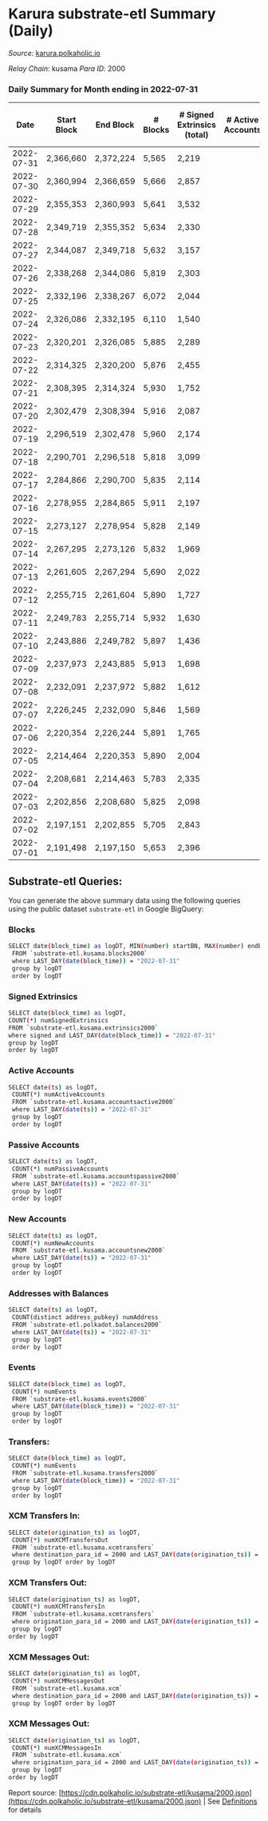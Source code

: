 # Karura substrate-etl Summary (Daily)

_Source_: [karura.polkaholic.io](https://karura.polkaholic.io)

*Relay Chain*: kusama
*Para ID*: 2000



### Daily Summary for Month ending in 2022-07-31


| Date | Start Block | End Block | # Blocks | # Signed Extrinsics (total) | # Active Accounts | # Passive | # New | # Addresses with Balances | # Events | # Transfers | # XCM Transfers In | # XCM Transfers Out | # XCM In | # XCM Out | Issues | 
| ---- | ----------- | --------- | -------- | --------------------------- | ----------------- | --------- | ----- | ------------------------- | -------- | ----------- | ------------------ | ------------------- | -------- | --------- | ------ |
| 2022-07-31 | 2,366,660 | 2,372,224 | 5,565 | 2,219 |  |  |  | 90,538 | 87,409 | 11,882 ($940,756.49) | 159 ($114,826.72) | 142 ($142,124.04) |  |  |  |
| 2022-07-30 | 2,360,994 | 2,366,659 | 5,666 | 2,857 |  |  |  | 90,503 | 95,020 | 12,924 ($2,412,051.15) | 125 ($327,222.20) | 142 ($349,420.05) |  |  |  |
| 2022-07-29 | 2,355,353 | 2,360,993 | 5,641 | 3,532 |  |  |  | 90,451 | 104,592 | 14,795 ($2,193,467.62) | 213 ($112,621.94) | 209 ($208,588.84) |  |  |  |
| 2022-07-28 | 2,349,719 | 2,355,352 | 5,634 | 2,330 |  |  |  | 90,421 | 94,548 | 13,326 ($1,189,551.44) | 225 ($102,349.56) | 242 ($163,409.49) |  |  |  |
| 2022-07-27 | 2,344,087 | 2,349,718 | 5,632 | 3,157 |  |  |  | 90,386 | 103,408 | 14,439 ($1,288,686.81) | 446 ($166,466.36) | 387 ($236,657.44) |  |  |  |
| 2022-07-26 | 2,338,268 | 2,344,086 | 5,819 | 2,303 |  |  |  | 90,252 | 94,157 | 13,068 ($1,262,158.91) | 120 ($128,504.73) | 113 ($145,380.81) |  |  |  |
| 2022-07-25 | 2,332,196 | 2,338,267 | 6,072 | 2,044 |  |  |  | 90,224 | 95,405 | 13,445 ($1,280,142.49) | 115 ($104,807.27) | 98 ($519,079.41) |  |  |  |
| 2022-07-24 | 2,326,086 | 2,332,195 | 6,110 | 1,540 |  |  |  | 90,203 | 90,724 | 12,765 ($758,230.32) | 80 ($31,063.34) | 60 ($37,863.11) |  |  |  |
| 2022-07-23 | 2,320,201 | 2,326,085 | 5,885 | 2,289 |  |  |  | 90,181 | 95,569 | 13,529 ($1,422,659.40) | 126 ($165,255.65) | 128 ($176,978.81) |  |  |  |
| 2022-07-22 | 2,314,325 | 2,320,200 | 5,876 | 2,455 |  |  |  | 90,131 | 98,422 | 13,871 ($1,303,732.86) | 202 ($230,550.33) | 184 ($301,843.49) |  |  |  |
| 2022-07-21 | 2,308,395 | 2,314,324 | 5,930 | 1,752 |  |  |  | 90,084 | 91,463 | 12,883 ($855,669.23) | 114 ($118,085.20) | 101 ($134,685.12) |  |  |  |
| 2022-07-20 | 2,302,479 | 2,308,394 | 5,916 | 2,087 |  |  |  | 90,063 | 94,535 | 13,284 ($1,112,759.40) | 172 ($165,135.19) | 143 ($185,930.28) |  |  |  |
| 2022-07-19 | 2,296,519 | 2,302,478 | 5,960 | 2,174 |  |  |  | 90,041 | 96,189 | 13,574 ($578,296.60) | 199 ($81,718.48) | 165 ($88,104.02) |  |  |  |
| 2022-07-18 | 2,290,701 | 2,296,518 | 5,818 | 3,099 |  |  |  | 90,011 | 103,939 | 14,723 ($2,270,159.98) | 218 ($267,161.36) | 211 ($294,128.25) |  |  |  |
| 2022-07-17 | 2,284,866 | 2,290,700 | 5,835 | 2,114 |  |  |  | 89,978 | 93,284 | 13,090 ($959,615.02) | 129 ($96,761.08) | 88 ($84,012.03) |  |  |  |
| 2022-07-16 | 2,278,955 | 2,284,865 | 5,911 | 2,197 |  |  |  | 89,956 | 95,962 | 13,638 ($1,519,440.69) | 124 ($116,173.70) | 93 ($124,925.26) |  |  |  |
| 2022-07-15 | 2,273,127 | 2,278,954 | 5,828 | 2,149 |  |  |  | 89,927 | 89,496 | 11,022 ($958,823.73) | 146 ($324,772.56) | 114 ($298,303.14) |  |  |  |
| 2022-07-14 | 2,267,295 | 2,273,126 | 5,832 | 1,969 |  |  |  | 89,917 | 87,650 | 10,648 ($498,116.88) | 148 ($110,582.58) | 106 ($107,131.97) |  |  |  |
| 2022-07-13 | 2,261,605 | 2,267,294 | 5,690 | 2,022 |  |  |  | 89,878 | 86,629 | 10,536 ($937,863.06) | 154 ($134,475.09) | 109 ($140,261.06) |  |  |  |
| 2022-07-12 | 2,255,715 | 2,261,604 | 5,890 | 1,727 |  |  |  | 89,849 | 85,266 | 10,184 ($740,762.72) | 107 ($154,353.02) | 81 ($165,455.43) |  |  |  |
| 2022-07-11 | 2,249,783 | 2,255,714 | 5,932 | 1,630 |  |  |  | 89,820 | 85,385 | 10,242 ($2,684,882.82) | 118 ($981,563.72) | 76 ($985,501.87) |  |  |  |
| 2022-07-10 | 2,243,886 | 2,249,782 | 5,897 | 1,436 |  |  |  | 89,793 | 82,576 | 9,861 ($427,020.83) | 84 ($33,180.06) | 48 ($26,435.01) |  |  |  |
| 2022-07-09 | 2,237,973 | 2,243,885 | 5,913 | 1,698 |  |  |  | 89,756 | 85,425 | 10,248 ($391,701.31) | 81 ($98,800.57) | 91 ($95,911.63) |  |  |  |
| 2022-07-08 | 2,232,091 | 2,237,972 | 5,882 | 1,612 |  |  |  | 89,729 | 84,075 | 10,124 ($654,645.95) | 97 ($142,181.31) | 66 ($137,128.43) |  |  |  |
| 2022-07-07 | 2,226,245 | 2,232,090 | 5,846 | 1,569 |  |  |  | 89,710 | 83,412 | 9,986 ($830,359.64) | 106 ($167,870.02) | 77 ($165,732.04) |  |  |  |
| 2022-07-06 | 2,220,354 | 2,226,244 | 5,891 | 1,765 |  |  |  | 89,667 | 86,228 | 10,470 ($5,353,895.26) | 79 ($31,954.12) | 76 ($52,819.47) |  |  |  |
| 2022-07-05 | 2,214,464 | 2,220,353 | 5,890 | 2,004 |  |  |  | 89,620 | 88,642 | 10,713 ($831,314.09) | 127 ($104,038.57) | 108 ($142,863.98) |  |  |  |
| 2022-07-04 | 2,208,681 | 2,214,463 | 5,783 | 2,335 |  |  |  | 89,571 | 90,206 | 10,948 ($1,354,529.37) | 129 ($182,172.44) | 100 ($595,461.56) |  |  |  |
| 2022-07-03 | 2,202,856 | 2,208,680 | 5,825 | 2,098 |  |  |  | 89,503 | 87,786 | 10,491 ($754,749.81) | 96 ($55,685.57) | 87 ($83,671.55) |  |  |  |
| 2022-07-02 | 2,197,151 | 2,202,855 | 5,705 | 2,843 |  |  |  | 89,429 | 95,707 | 12,063 ($2,811,203.73) | 157 ($348,231.08) | 121 ($262,902.35) |  |  |  |
| 2022-07-01 | 2,191,498 | 2,197,150 | 5,653 | 2,396 |  |  |  | 89,350 | 89,517 | 10,621 ($1,900,521.11) | 257 ($472,928.93) | 227 ($446,334.70) |  |  |  |

## Substrate-etl Queries:
You can generate the above summary data using the following queries using the public dataset `substrate-etl` in Google BigQuery:

### Blocks
```bash
SELECT date(block_time) as logDT, MIN(number) startBN, MAX(number) endBN, COUNT(*) numBlocks 
 FROM `substrate-etl.kusama.blocks2000`  
 where LAST_DAY(date(block_time)) = "2022-07-31" 
 group by logDT 
 order by logDT
```

### Signed Extrinsics
```bash
SELECT date(block_time) as logDT, 
COUNT(*) numSignedExtrinsics 
FROM `substrate-etl.kusama.extrinsics2000`  
where signed and LAST_DAY(date(block_time)) = "2022-07-31" 
group by logDT 
order by logDT
```

### Active Accounts
```bash
SELECT date(ts) as logDT, 
 COUNT(*) numActiveAccounts 
 FROM `substrate-etl.kusama.accountsactive2000` 
 where LAST_DAY(date(ts)) = "2022-07-31" 
 group by logDT 
 order by logDT
```

### Passive Accounts
```bash
SELECT date(ts) as logDT, 
 COUNT(*) numPassiveAccounts 
 FROM `substrate-etl.kusama.accountspassive2000` 
 where LAST_DAY(date(ts)) = "2022-07-31" 
 group by logDT 
 order by logDT
```

### New Accounts
```bash
SELECT date(ts) as logDT, 
 COUNT(*) numNewAccounts 
 FROM `substrate-etl.kusama.accountsnew2000` 
 where LAST_DAY(date(ts)) = "2022-07-31" 
 group by logDT
 order by logDT
```

### Addresses with Balances
```bash
SELECT date(ts) as logDT,
 COUNT(distinct address_pubkey) numAddress 
 FROM `substrate-etl.polkadot.balances2000` 
 where LAST_DAY(date(ts)) = "2022-07-31" 
 group by logDT 
 order by logDT
```

### Events
```bash
SELECT date(block_time) as logDT, 
 COUNT(*) numEvents 
 FROM `substrate-etl.kusama.events2000` 
 where LAST_DAY(date(block_time)) = "2022-07-31" 
 group by logDT 
 order by logDT
```

### Transfers:
```bash
SELECT date(block_time) as logDT, 
 COUNT(*) numEvents 
 FROM `substrate-etl.kusama.transfers2000` 
 where LAST_DAY(date(block_time)) = "2022-07-31" 
 group by logDT 
 order by logDT
```

### XCM Transfers In:
```bash
SELECT date(origination_ts) as logDT, 
 COUNT(*) numXCMTransfersOut 
 FROM `substrate-etl.kusama.xcmtransfers` 
 where destination_para_id = 2000 and LAST_DAY(date(origination_ts)) = "2022-07-31" 
 group by logDT order by logDT
```

### XCM Transfers Out:
```bash
SELECT date(origination_ts) as logDT, 
 COUNT(*) numXCMTransfersIn 
 FROM `substrate-etl.kusama.xcmtransfers` 
 where origination_para_id = 2000 and LAST_DAY(date(origination_ts)) = "2022-07-31" 
 group by logDT 
order by logDT
```

### XCM Messages Out:
```bash
SELECT date(origination_ts) as logDT, 
 COUNT(*) numXCMMessagesOut 
 FROM `substrate-etl.kusama.xcm` 
 where destination_para_id = 2000 and LAST_DAY(date(origination_ts)) = "2022-07-31" 
 group by logDT order by logDT
```

### XCM Messages Out:
```bash
SELECT date(origination_ts) as logDT, 
 COUNT(*) numXCMMessagesIn 
 FROM `substrate-etl.kusama.xcm` 
 where origination_para_id = 2000 and LAST_DAY(date(origination_ts)) = "2022-07-31" 
 group by logDT 
order by logDT
```


Report source: [https://cdn.polkaholic.io/substrate-etl/kusama/2000.json](https://cdn.polkaholic.io/substrate-etl/kusama/2000.json) | See [Definitions](/DEFINITIONS.md) for details
